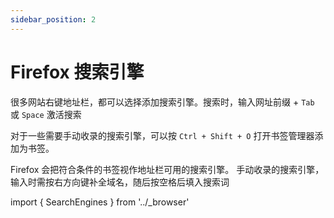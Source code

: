 ```yaml
---
sidebar_position: 2
---
```


# Firefox 搜索引擎

很多网站右键地址栏，都可以选择添加搜索引擎。搜索时，输入网址前缀 + `Tab` 或 `Space` 激活搜索

对于一些需要手动收录的搜索引擎，可以按 `Ctrl + Shift + O` 打开书签管理器添加为书签。

Firefox 会把符合条件的书签视作地址栏可用的搜索引擎。
手动收录的搜索引擎，输入时需按右方向键补全域名，随后按空格后填入搜索词

import { SearchEngines } from '../\_browser'

<SearchEngines firefox />
